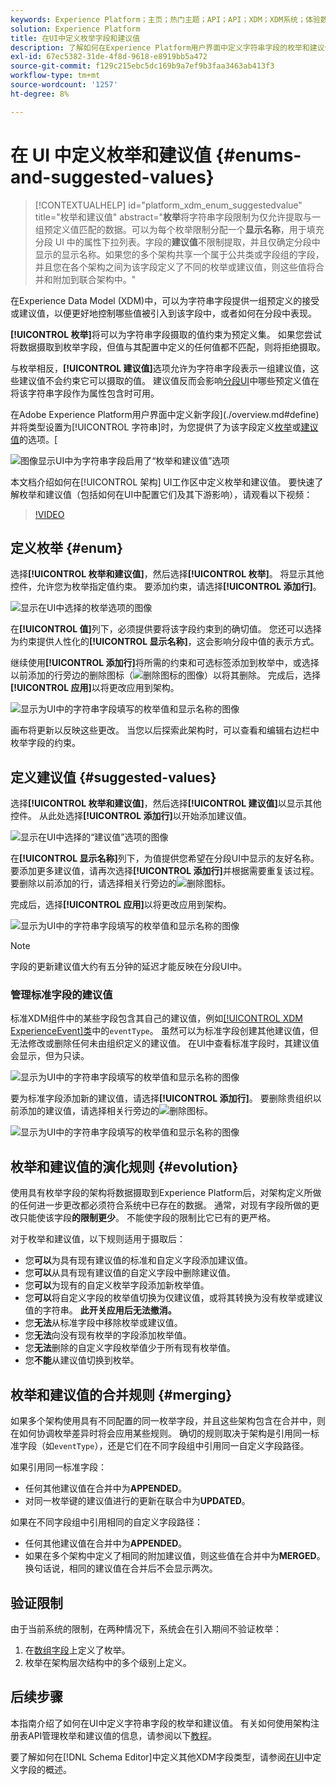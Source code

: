 ```yaml
---
keywords: Experience Platform；主页；热门主题；API；API；XDM；XDM系统；体验数据模型；数据模型；ui；工作区；枚举；字段；
solution: Experience Platform
title: 在UI中定义枚举字段和建议值
description: 了解如何在Experience Platform用户界面中定义字符串字段的枚举和建议值。
exl-id: 67ec5382-31de-4f8d-9618-e8919bb5a472
source-git-commit: f129c215ebc5dc169b9a7ef9b3faa3463ab413f3
workflow-type: tm+mt
source-wordcount: '1257'
ht-degree: 8%

---
```


# 在 UI 中定义枚举和建议值 {#enums-and-suggested-values}

>[!CONTEXTUALHELP]
>id="platform_xdm_enum_suggestedvalue"
>title="枚举和建议值"
>abstract="**枚举**&#x200B;将字符串字段限制为仅允许提取与一组预定义值匹配的数据。可以为每个枚举限制分配一个&#x200B;**显示名称**，用于填充分段 UI 中的属性下拉列表。字段的&#x200B;**建议值**&#x200B;不限制提取，并且仅确定分段中显示的显示名称。如果您的多个架构共享一个属于公共类或字段组的字段，并且您在各个架构之间为该字段定义了不同的枚举或建议值，则这些值将合并和附加到联合架构中。"

在Experience Data Model (XDM)中，可以为字符串字段提供一组预定义的接受或建议值，以便更好地控制哪些值被引入到该字段中，或者如何在分段中表现。

**[!UICONTROL 枚举]**&#x200B;将可以为字符串字段摄取的值约束为预定义集。 如果您尝试将数据摄取到枚举字段，但值与其配置中定义的任何值都不匹配，则将拒绝摄取。

与枚举相反，**[!UICONTROL 建议值]**&#x200B;选项允许为字符串字段表示一组建议值，这些建议值不会约束它可以摄取的值。 建议值反而会影响[分段UI](../../../segmentation/ui/overview.md)中哪些预定义值在将该字符串字段作为属性包含时可用。

在Adobe Experience Platform用户界面中定义新字段](./overview.md#define)并将类型设置为[!UICONTROL 字符串]时，为您提供了为该字段定义[枚举](#enum)或[建议值](#suggested-values)的选项。[

![图像显示UI中为字符串字段启用了“枚举和建议值”选项](../../images/ui/fields/enum/enum-options-selected.png)

本文档介绍如何在[!UICONTROL 架构] UI工作区中定义枚举和建议值。 要快速了解枚举和建议值（包括如何在UI中配置它们及其下游影响），请观看以下视频：

>[!VIDEO](https://video.tv.adobe.com/v/3409501/?quality=12&learn=on)

## 定义枚举 {#enum}

选择&#x200B;**[!UICONTROL 枚举和建议值]**，然后选择&#x200B;**[!UICONTROL 枚举]**。 将显示其他控件，允许您为枚举指定值约束。 要添加约束，请选择&#x200B;**[!UICONTROL 添加行]**。

![显示在UI中选择的枚举选项的图像](../../images/ui/fields/enum/enum-add-row.png)

在&#x200B;**[!UICONTROL 值]**&#x200B;列下，必须提供要将该字段约束到的确切值。 您还可以选择为约束提供人性化的&#x200B;**[!UICONTROL 显示名称]**，这会影响分段中值的表示方式。

继续使用&#x200B;**[!UICONTROL 添加行]**&#x200B;将所需的约束和可选标签添加到枚举中，或选择以前添加的行旁边的删除图标（![删除图标的图像](/help/images/icons/remove-circle.png)）以将其删除。 完成后，选择&#x200B;**[!UICONTROL 应用]**&#x200B;以将更改应用到架构。

![显示为UI中的字符串字段填写的枚举值和显示名称的图像](../../images/ui/fields/enum/enum-confirm.png)

画布将更新以反映这些更改。 当您以后探索此架构时，可以查看和编辑右边栏中枚举字段的约束。

## 定义建议值 {#suggested-values}

选择&#x200B;**[!UICONTROL 枚举和建议值]**，然后选择&#x200B;**[!UICONTROL 建议值]**&#x200B;以显示其他控件。 从此处选择&#x200B;**[!UICONTROL 添加行]**&#x200B;以开始添加建议值。

![显示在UI中选择的“建议值”选项的图像](../../images/ui/fields/enum/suggested-add-row.png)

在&#x200B;**[!UICONTROL 显示名称]**&#x200B;列下，为值提供您希望在分段UI中显示的友好名称。 要添加更多建议值，请再次选择&#x200B;**[!UICONTROL 添加行]**&#x200B;并根据需要重复该过程。 要删除以前添加的行，请选择相关行旁边的![删除图标](/help/images/icons/remove-circle.png)。

完成后，选择&#x200B;**[!UICONTROL 应用]**&#x200B;以将更改应用到架构。

![显示为UI中的字符串字段填写的枚举值和显示名称的图像](../../images/ui/fields/enum/suggested-confirm.png)

>[!NOTE]
>
>字段的更新建议值大约有五分钟的延迟才能反映在分段UI中。

### 管理标准字段的建议值

标准XDM组件中的某些字段包含其自己的建议值，例如[[!UICONTROL XDM ExperienceEvent]类](../../classes/experienceevent.md)中的`eventType`。 虽然可以为标准字段创建其他建议值，但无法修改或删除任何未由组织定义的建议值。 在UI中查看标准字段时，其建议值会显示，但为只读。

![显示为UI中的字符串字段填写的枚举值和显示名称的图像](../../images/ui/fields/enum/suggested-standard.png)

要为标准字段添加新的建议值，请选择&#x200B;**[!UICONTROL 添加行]**。 要删除贵组织以前添加的建议值，请选择相关行旁边的![删除图标](/help/images/icons/remove-circle.png)。

![显示为UI中的字符串字段填写的枚举值和显示名称的图像](../../images/ui/fields/enum/suggested-standard-add.png)

<!-- ### Removing suggested values for standard fields

Only suggested values that you define can be removed from a standard field. Existing suggested values can be disabled so that they no longer appear in the segmentation dropdown, but they cannot be removed outright.

For example, consider a profile schema where the a suggested value for the standard `person.gender` field is disabled:

![Image showing the enum values and display names filled out for the string field in the UI](../../images/ui/fields/enum/standard-enum-disabled.png)

In this example, the display name "[!UICONTROL Non-specific]" is now disabled from being shown in the segmentation dropdown list. However, the value `non_specific` is still part of the list of enumerated fields and is therefore still allowed on ingestion. In other words, you cannot disable the actual enum value for the standard field as it would go against the principle of only allowing changes that make a field less restrictive.

See the [section below](#evolution) for more information on the rules for updating enums and suggested values for existing schema fields. -->

## 枚举和建议值的演化规则 {#evolution}

使用具有枚举字段的架构将数据摄取到Experience Platform后，对架构定义所做的任何进一步更改都必须符合系统中已存在的数据。 通常，对现有字段所做的更改只能使该字段&#x200B;**的限制更少**。 不能使字段的限制比它已有的更严格。

对于枚举和建议值，以下规则适用于摄取后：

* 您&#x200B;**可以**&#x200B;为具有现有建议值的标准和自定义字段添加建议值。
* 您&#x200B;**可以**&#x200B;从具有现有建议值的自定义字段中删除建议值。
* 您&#x200B;**可以**&#x200B;为现有的自定义枚举字段添加新枚举值。
* 您&#x200B;**可以**&#x200B;将自定义字段的枚举值切换为仅建议值，或将其转换为没有枚举或建议值的字符串。 **此开关应用后无法撤消。**
* 您&#x200B;**无法**&#x200B;从标准字段中移除枚举或建议值。
* 您&#x200B;**无法**&#x200B;向没有现有枚举的字段添加枚举值。
* 您&#x200B;**无法**&#x200B;删除的自定义字段枚举值少于所有现有枚举值。
* 您&#x200B;**不能**&#x200B;从建议值切换到枚举。

## 枚举和建议值的合并规则 {#merging}

如果多个架构使用具有不同配置的同一枚举字段，并且这些架构包含在合并中，则在如何协调枚举差异时将会应用某些规则。 确切的规则取决于架构是引用同一标准字段（如`eventType`），还是它们在不同字段组中引用同一自定义字段路径。

如果引用同一标准字段：

* 任何其他建议值在合并中为&#x200B;**APPENDED**。
* 对同一枚举键的建议值进行的更新在联合中为&#x200B;**UPDATED**。

如果在不同字段组中引用相同的自定义字段路径：

* 任何其他建议值在合并中为&#x200B;**APPENDED**。
* 如果在多个架构中定义了相同的附加建议值，则这些值在合并中为&#x200B;**MERGED**。 换句话说，相同的建议值在合并后不会显示两次。

## 验证限制

由于当前系统的限制，在两种情况下，系统会在引入期间不验证枚举：

1. 在[数组字段](./array.md)上定义了枚举。
1. 枚举在架构层次结构中的多个级别上定义。

## 后续步骤

本指南介绍了如何在UI中定义字符串字段的枚举和建议值。 有关如何使用架构注册表API管理枚举和建议值的信息，请参阅以下[教程](../../tutorials/suggested-values.md)。

要了解如何在[!DNL Schema Editor]中定义其他XDM字段类型，请参阅[在UI](./overview.md#special)中定义字段的概述。
